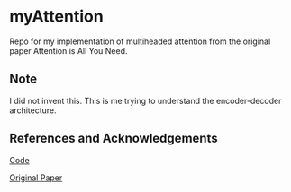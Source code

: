 # myAttention
Repo for my implementation of multiheaded attention from the original paper Attention is All You Need.

## Note

I did not invent this. This is me trying to understand the encoder-decoder architecture.

## References and Acknowledgements

[Code](https://www.youtube.com/watch?v=U0s0f995w14)

[Original Paper](https://arxiv.org/abs/1706.03762)
